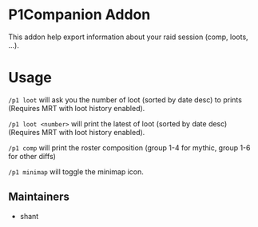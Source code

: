 P1Companion Addon
=====================

This addon help export information about your raid session (comp, loots, ...). 

Usage
=====

`/p1 loot` will ask you the number of loot (sorted by date desc) to prints (Requires MRT with loot history enabled).

`/p1 loot <number>` will print the latest <number> of loot (sorted by date desc) (Requires MRT with loot history enabled).

`/p1 comp` will print the roster composition (group 1-4 for mythic, group 1-6 for other diffs)

`/p1 minimap` will toggle the minimap icon.

Maintainers
-----------

* shant

